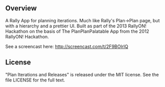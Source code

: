 ## Overview

A Rally App for planning iterations. Much like Rally's Plan->Plan page, but with a hierarchy and a prettier UI.
Built as part of the 2013 RallyON! Hackathon on the basis of The PlanPlanPalatable App from the 2012 RallyON! Hackathon.


See a screencast here: http://screencast.com/t/2F9BOlrlQ

## License

"Plan Iterations and Releases" is released under the MIT license.  See the file LICENSE for the full text.